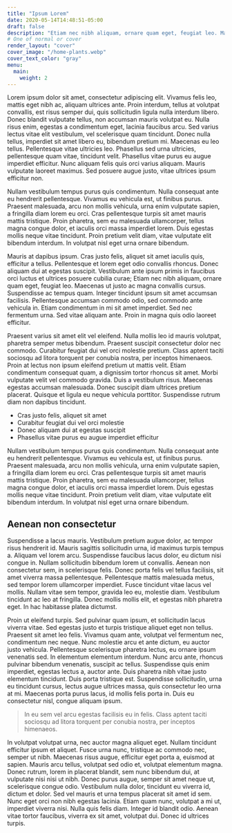 ```yaml
---
title: "Ipsum Lorem"
date: 2020-05-14T14:48:51-05:00
draft: false
description: "Etiam nec nibh aliquam, ornare quam eget, feugiat leo. Maecenas ut justo ac magna convallis cursus. Suspendisse ac tempus quam."
# One of normal or cover
render_layout: "cover"
cover_image: "/home-plants.webp"
cover_text_color: "gray"
menu:
  main:
    weight: 2
---
```


Lorem ipsum dolor sit amet, consectetur adipiscing elit. Vivamus felis leo, mattis eget nibh ac, aliquam ultrices ante. Proin interdum, tellus at volutpat convallis, est risus semper dui, quis sollicitudin ligula nulla interdum libero. Donec blandit vulputate tellus, non accumsan mauris volutpat eu. Nulla risus enim, egestas a condimentum eget, lacinia faucibus arcu. Sed varius lectus vitae elit vestibulum, vel scelerisque quam tincidunt. Donec nulla tellus, imperdiet sit amet libero eu, bibendum pretium mi. Maecenas eu leo tellus. Pellentesque vitae ultricies leo. Phasellus sed urna ultricies, pellentesque quam vitae, tincidunt velit. Phasellus vitae purus eu augue imperdiet efficitur. Nunc aliquam felis quis orci varius aliquam. Mauris vulputate laoreet maximus. Sed posuere augue justo, vitae ultrices ipsum efficitur non.

Nullam vestibulum tempus purus quis condimentum. Nulla consequat ante eu hendrerit pellentesque. Vivamus eu vehicula est, ut finibus purus. Praesent malesuada, arcu non mollis vehicula, urna enim vulputate sapien, a fringilla diam lorem eu orci. Cras pellentesque turpis sit amet mauris mattis tristique. Proin pharetra, sem eu malesuada ullamcorper, tellus magna congue dolor, et iaculis orci massa imperdiet lorem. Duis egestas mollis neque vitae tincidunt. Proin pretium velit diam, vitae vulputate elit bibendum interdum. In volutpat nisl eget urna ornare bibendum.

Mauris at dapibus ipsum. Cras justo felis, aliquet sit amet iaculis quis, efficitur a tellus. Pellentesque et lorem eget odio convallis rhoncus. Donec aliquam dui at egestas suscipit. Vestibulum ante ipsum primis in faucibus orci luctus et ultrices posuere cubilia curae; Etiam nec nibh aliquam, ornare quam eget, feugiat leo. Maecenas ut justo ac magna convallis cursus. Suspendisse ac tempus quam. Integer tincidunt ipsum sit amet accumsan facilisis. Pellentesque accumsan commodo odio, sed commodo ante vehicula in. Etiam condimentum in mi sit amet imperdiet. Sed nec fermentum urna. Sed vitae aliquam ante. Proin in magna quis odio laoreet efficitur.

Praesent varius sit amet elit vel eleifend. Nulla mollis leo id mauris volutpat, pharetra semper metus bibendum. Praesent suscipit consectetur dolor nec commodo. Curabitur feugiat dui vel orci molestie pretium. Class aptent taciti sociosqu ad litora torquent per conubia nostra, per inceptos himenaeos. Proin at lectus non ipsum eleifend pretium ut mattis velit. Etiam condimentum consequat quam, a dignissim tortor rhoncus sit amet. Morbi vulputate velit vel commodo gravida. Duis a vestibulum risus. Maecenas egestas accumsan malesuada. Donec suscipit diam ultrices pretium placerat. Quisque et ligula eu neque vehicula porttitor. Suspendisse rutrum diam non dapibus tincidunt.

- Cras justo felis, aliquet sit amet
- Curabitur feugiat dui vel orci molestie
- Donec aliquam dui at egestas suscipit
- Phasellus vitae purus eu augue imperdiet efficitur

Nullam vestibulum tempus purus quis condimentum. Nulla consequat ante eu hendrerit pellentesque. Vivamus eu vehicula est, ut finibus purus. Praesent malesuada, arcu non mollis vehicula, urna enim vulputate sapien, a fringilla diam lorem eu orci. Cras pellentesque turpis sit amet mauris mattis tristique. Proin pharetra, sem eu malesuada ullamcorper, tellus magna congue dolor, et iaculis orci massa imperdiet lorem. Duis egestas mollis neque vitae tincidunt. Proin pretium velit diam, vitae vulputate elit bibendum interdum. In volutpat nisl eget urna ornare bibendum.

## Aenean non consectetur

Suspendisse a lacus mauris. Vestibulum pretium augue dolor, ac tempor risus hendrerit id. Mauris sagittis sollicitudin urna, id maximus turpis tempus a. Aliquam vel lorem arcu. Suspendisse faucibus lacus dolor, eu dictum nisi congue in. Nullam sollicitudin bibendum lorem ut convallis. Aenean non consectetur sem, in scelerisque felis. Donec porta felis vel tellus facilisis, sit amet viverra massa pellentesque. Pellentesque mattis malesuada metus, sed tempor lorem ullamcorper imperdiet. Fusce tincidunt vitae lacus vel mollis. Nullam vitae sem tempor, gravida leo eu, molestie diam. Vestibulum tincidunt ac leo at fringilla. Donec mollis mollis elit, et egestas nibh pharetra eget. In hac habitasse platea dictumst.

Proin ut eleifend turpis. Sed pulvinar quam ipsum, et sollicitudin lacus viverra vitae. Sed egestas justo et turpis tristique aliquet eget non tellus. Praesent sit amet leo felis. Vivamus quam ante, volutpat vel fermentum nec, condimentum nec neque. Nunc molestie arcu et ante dictum, eu auctor justo vehicula. Pellentesque scelerisque pharetra lectus, eu ornare ipsum venenatis sed. In elementum elementum interdum. Nunc arcu ante, rhoncus pulvinar bibendum venenatis, suscipit ac tellus. Suspendisse quis enim imperdiet, egestas lectus a, auctor ante. Duis pharetra nibh vitae justo elementum tincidunt. Duis porta tristique est. Suspendisse sollicitudin, urna eu tincidunt cursus, lectus augue ultrices massa, quis consectetur leo urna at mi. Maecenas porta purus lacus, id mollis felis porta in. Duis eu consectetur nisl, congue aliquam ipsum.

> In eu sem vel arcu egestas facilisis eu in felis. Class aptent taciti sociosqu ad litora torquent per conubia nostra, per inceptos himenaeos.

In volutpat volutpat urna, nec auctor magna aliquet eget. Nullam tincidunt efficitur ipsum et aliquet. Fusce urna nunc, tristique ac commodo nec, semper ut nibh. Maecenas risus augue, efficitur eget porta a, euismod at sapien. Mauris arcu tellus, volutpat sed odio et, volutpat elementum magna. Donec rutrum, lorem in placerat blandit, sem nunc bibendum dui, at vulputate nisi nisi ut nibh. Donec purus augue, semper sit amet neque ut, scelerisque congue odio. Vestibulum nulla dolor, tincidunt eu viverra id, dictum et dolor. Sed vel mauris et urna tempus placerat sit amet id sem. Nunc eget orci non nibh egestas lacinia. Etiam quam nunc, volutpat a mi ut, imperdiet viverra nisi. Nulla quis felis diam. Integer id blandit odio. Aenean vitae tortor faucibus, viverra ex sit amet, volutpat dui. Donec id ultrices turpis.